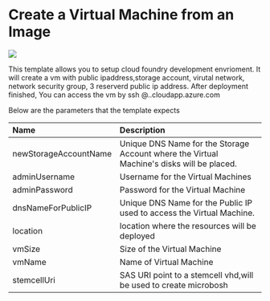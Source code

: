 # Create a Virtual Machine from an Image

<a href="https://azuredeploy.net/" target="_blank">
    <img src="http://azuredeploy.net/deploybutton.png"/>
</a>

This template allows you to setup cloud foundry development envrioment. It will create a vm with public ipaddress,storage account, virutal network, network security group, 3 reserverd public ip address. 
After deployment finished, You can access the vm by ssh <adminUsername>@<dnsNameForPublicIP>.<locaion>.cloudapp.azure.com

Below are the parameters that the template expects

| Name   | Description    |
|:--- |:---|
| newStorageAccountName  | Unique DNS Name for the Storage Account where the Virtual Machine's disks will be placed. |
| adminUsername  | Username for the Virtual Machines  |
| adminPassword  | Password for the Virtual Machine  |
| dnsNameForPublicIP  | Unique DNS Name for the Public IP used to access the Virtual Machine. |
| location | location where the resources will be deployed |
| vmSize | Size of the Virtual Machine |
| vmName | Name of Virtual Machine |
|stemcellUri|SAS URI point to a stemcell vhd,will be used to create microbosh|
